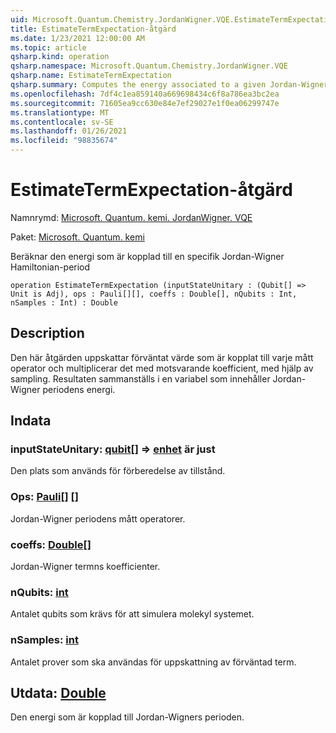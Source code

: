 ```yaml
---
uid: Microsoft.Quantum.Chemistry.JordanWigner.VQE.EstimateTermExpectation
title: EstimateTermExpectation-åtgärd
ms.date: 1/23/2021 12:00:00 AM
ms.topic: article
qsharp.kind: operation
qsharp.namespace: Microsoft.Quantum.Chemistry.JordanWigner.VQE
qsharp.name: EstimateTermExpectation
qsharp.summary: Computes the energy associated to a given Jordan-Wigner Hamiltonian term
ms.openlocfilehash: 7df4c1ea859140a669698434c6f8a786ea3bc2ea
ms.sourcegitcommit: 71605ea9cc630e84e7ef29027e1f0ea06299747e
ms.translationtype: MT
ms.contentlocale: sv-SE
ms.lasthandoff: 01/26/2021
ms.locfileid: "98835674"
---
```

# <a name="estimatetermexpectation-operation"></a>EstimateTermExpectation-åtgärd

Namnrymd: [Microsoft. Quantum. kemi. JordanWigner. VQE](xref:Microsoft.Quantum.Chemistry.JordanWigner.VQE)

Paket: [Microsoft. Quantum. kemi](https://nuget.org/packages/Microsoft.Quantum.Chemistry)


Beräknar den energi som är kopplad till en specifik Jordan-Wigner Hamiltonian-period

```qsharp
operation EstimateTermExpectation (inputStateUnitary : (Qubit[] => Unit is Adj), ops : Pauli[][], coeffs : Double[], nQubits : Int, nSamples : Int) : Double
```


## <a name="description"></a>Description

Den här åtgärden uppskattar förväntat värde som är kopplat till varje mått operator och multiplicerar det med motsvarande koefficient, med hjälp av sampling.
Resultaten sammanställs i en variabel som innehåller Jordan-Wigner periodens energi.

## <a name="input"></a>Indata

### <a name="inputstateunitary--qubit--unit--is-adj"></a>inputStateUnitary: [qubit](xref:microsoft.quantum.lang-ref.qubit)[] => [enhet](xref:microsoft.quantum.lang-ref.unit)  är just

Den plats som används för förberedelse av tillstånd.


### <a name="ops--pauli"></a>Ops: [Pauli](xref:microsoft.quantum.lang-ref.pauli)[] []

Jordan-Wigner periodens mått operatorer.


### <a name="coeffs--double"></a>coeffs: [Double](xref:microsoft.quantum.lang-ref.double)[]

Jordan-Wigner termns koefficienter.


### <a name="nqubits--int"></a>nQubits: [int](xref:microsoft.quantum.lang-ref.int)

Antalet qubits som krävs för att simulera molekyl systemet.


### <a name="nsamples--int"></a>nSamples: [int](xref:microsoft.quantum.lang-ref.int)

Antalet prover som ska användas för uppskattning av förväntad term.



## <a name="output--double"></a>Utdata: [Double](xref:microsoft.quantum.lang-ref.double)

Den energi som är kopplad till Jordan-Wigners perioden.
